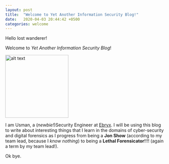 ```yaml
---
layout: post
title:  "Welcome to Yet Another Information Security Blog!"
date:   2020-04-03 20:44:42 +0500
categories: welcome
---
```

Hello lost wanderer!

Welcome to *Yet Another Information Security Blog*!

<img src="https://silviokusakawa.files.wordpress.com/2013/12/screen-shot-2013-12-31-at-7-02-44-pm.png" alt="alt text" width="200">

I am Usman, a (*newbie!*)Security Engineer at [Ebryx](https://www.ebryx.com). I will be using this blog to write about interesting things that I learn in the domains of cyber-security and digital forensics as I progress from being a **Jon Show** (according to my team lead, because I *know nothing*) to being a **Lethal Forensicator**!!!! (again a term by my team lead!).

Ok bye.
